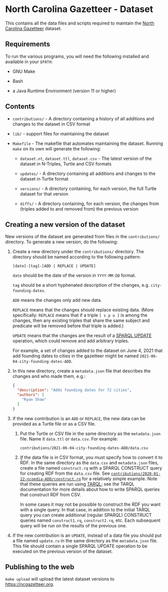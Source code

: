 # North Carolina Gazetteer - Dataset

This contains all the data files and scripts required to maintain the
[North Carolina Gazetteer](https://ncgazetteer.org) dataset.


## Requirements

To run the various programs, you will need the following installed and
available in your `$PATH`:

  * GNU Make
  
  * Bash

  * a Java Runtime Environment (version 11 or higher)


## Contents

* `contributions/` - A directory containing a history of all additions
  and changes to the dataset in CSV format

* `lib/` - support files for maintaining the dataset

* `Makefile` - The makefile that automates maintaining the
  dataset. Running `make` on its own will generate the following:

  - `dataset.nt`, `dataset.ttl`, `dataset.csv` - The latest version of
    the dataset in N-Triples, Turtle and CSV formats

  - `updates/` - A directory containing all additions and changes to
    the dataset in Turtle format

  - `versions/` - A directory containing, for each version, the full
    Turtle dataset for that version

  - `diffs/` - A directory containing, for each version, the changes
    from (triples added to and removed from) the previous version


## Creating a new version of the dataset

New versions of the dataset are generated from files in the
`contributions/` directory. To generate a new version, do the
following:

1. Create a new directory under the `contributions/` directory. The
   directory should be named according to the following pattern:

    `[date]-[tag]-[ADD | REPLACE | UPDATE]`
    
    `date` should be the date of the version in `YYYY-MM-DD` format.
    
    `tag` should be a short hyphenated description of the changes,
    e.g. `city-founding-dates`.
    
    `ADD` means the changes only add new data. 
    
    `REPLACE` means that the changes should replace existing
    data. (More specifically: `REPLACE` means that if a triple `[ s p
    o ]` is among the changes, then any existing triples that share
    the same subject and predicate will be removed before that triple
    is added.)
    
    `UPDATE` means that the changes are the result of a [SPARQL
    UPDATE](https://www.w3.org/TR/sparql11-update/) operation, which could remove and add arbitrary
    triples.
    
    For example, a set of changes added to the dataset on June 4, 2021
    that add founding dates to cities in the gazetteer might be named
    `2021-06-04-city-founding-dates-ADD`.

1. In this new directory, create a `metadata.json` file that describes
   the changes and who made them, e.g.:
   
   ```json
   {
     "description": "Adds founding dates for 72 cities",
     "authors": [
       "Ryan Shaw"
     ]
   }
   ```

1. If the new contribution is an `ADD` or `REPLACE`, the new data can
   be provided as a Turtle file or as a CSV file.
   
    1. Put the Turtle or CSV file in the same directory as the
       `metadata.json` file. Name it `data.ttl` or `data.csv`. For
       example:

       `contributions/2021-06-04-city-founding-dates-ADD/data.csv`
      
    1. *If* the data file is in CSV format, you must specify how to
       convert it to RDF. In the same directory as the `data.csv` and
       `metadata.json` files, create a file named `construct.rq` with a
       SPARQL CONSTRUCT query for creating RDF from the `data.csv`
       file. See [`contributions/2020-01-22-ncpedia-ADD/construct.rq`](contributions/2020-01-22-ncpedia-ADD/construct.rq)
       for a relatively simple example. Note that these queries are run
       using [TARQL](https://tarql.github.io); see the TARQL documentation for more details
       about how to write SPARQL queries that construct RDF from CSV.
   
       In some cases it may not be possible to construct the RDF you want
       with a single query. In that case, in addition to the initial TARQL
       query you can create additional (regular SPARQL) CONSTRUCT queries
       named `construct1.rq`, `construct2.rq`, etc. Each subsequent query
       will be run on the results of the previous one.

1. If the new contribution is an `UPDATE`, instead of a data file you
   should put a file named `update.ru` in the same directory as the
   `metadata.json` file. This file should contain a single SPARQL
   UPDATE operation to be executed on the previous version of the
   dataset.


## Publishing to the web

`make upload` will upload the latest dataset versions to <https://ncgazetteer.org>.
